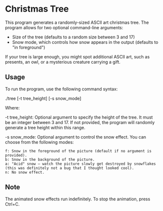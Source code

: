 # Christmas Tree

This program generates a randomly-sized ASCII art christmas tree. The program allows for two optional command-line arguments:

- Size of the tree (defaults to a random size between 3 and 17)
- Snow mode, which controls how snow appears in the output (defaults to "in foreground")

If your tree is large enough, you might spot additional ASCII art, such as presents, an owl, or a mysterious creature carrying a gift.


## Usage

To run the program, use the following command syntax:

./tree [-t tree_height] [-s snow_mode]

Where:

-t tree_height: Optional argument to specify the height of the tree. It must be an integer between 3 and 17. If not provided, the program will randomly generate a tree height within this range.

-s snow_mode: Optional argument to control the snow effect. You can choose from the following modes:

    f: Snow in the foreground of the picture (default if no argument is provided).
    b: Snow in the background of the picture.
    a: "Acid" snow — watch the picture slowly get destroyed by snowflakes (this was definitely not a bug that I thought looked cool).
    n: No snow effect.

## Note

The animated snow effects run indefinitely. To stop the animation, press Ctrl+C.



